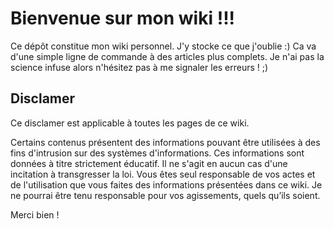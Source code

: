 # Bienvenue sur mon wiki !!!

Ce dépôt constitue mon wiki personnel. J'y stocke ce que j'oublie :)
Ca va d'une simple ligne de commande à des articles plus complets.
Je n'ai pas la science infuse alors n'hésitez pas à me signaler les erreurs !
;)

## Disclamer

Ce disclamer est applicable à toutes les pages de ce wiki.

Certains contenus présentent des informations pouvant être utilisées à
des fins d'intrusion sur des systèmes d'informations. Ces informations sont
données à titre strictement éducatif. Il ne s'agit en aucun cas d'une
incitation à transgresser la loi. Vous êtes seul responsable de vos actes et
de l'utilisation que vous faites des informations présentées dans ce wiki.
Je ne pourrai être tenu responsable pour vos agissements, quels qu’ils soient.

Merci bien !
